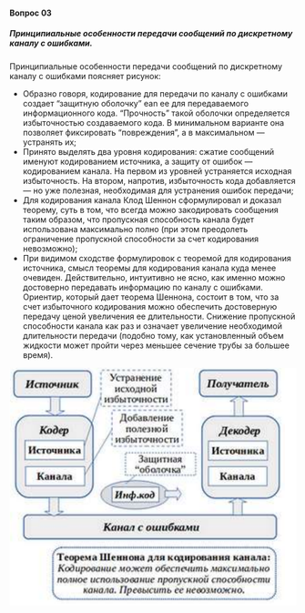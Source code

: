 #### Вопрос 03

##### Принципиальные особенности передачи сообщений по дискретному каналу с ошибками.

Принципиальные особенности передачи сообщений по дискретному каналу с ошибками поясняет рисунок:

* Образно говоря, кодирование для передачи по каналу с ошибками создает “защитную оболочку”
  ean ее для передаваемого информационного кода. “Прочность” такой оболочки определяется избыточностью создаваемого кода. В минимальном варианте она позволяет фиксировать “повреждения”, а в максимальном — устранять их;
* Принято выделять два уровня кодирования: сжатие сообщений именуют кодированием источника, а защиту от ошибок — кодированием канала. На первом из уровней устраняется исходная избыточность. На втором, напротив, избыточность кода добавляется — но уже полезная, необходимая для устранения ошибок передачи;
* Для кодирования канала Клод Шеннон сформулировал и доказал теорему, суть в том, что всегда можно закодировать сообщения таким образом, что пропускная способность канала будет использована максимально полно (при этом преодолеть ограничение пропускной способности за счет кодирования невозможно);
* При видимом сходстве формулировок с теоремой для кодирования источника, смысл теоремы для кодирования канала куда менее очевиден. Действительно, интуитивно не ясно, как именно можно достоверно передавать информацию по каналу с ошибками. Ориентир, который дает теорема Шеннона, состоит в том, что за счет избыточного кодирования можно обеспечить достоверную передачу ценой увеличения ее длительности. Снижение пропускной способности канала как раз и означает увеличение необходимой длительности передачи (подобно тому, как установленный объем жидкости может пройти через меньшее сечение трубы за большее время).

![image-20220622180906686](./Answer_4_3/image-20220622180906686.png)